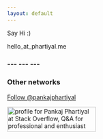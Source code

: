 ```yaml
---
layout: default
---
```

Say Hi :)

hello_at_phartiyal.me

### --- --- ---
### Other networks

<a href="https://twitter.com/pankajphartiyal?ref_src=twsrc%5Etfw" class="twitter-follow-button" data-show-count="false">Follow @pankajphartiyal</a><script async src="https://platform.twitter.com/widgets.js" charset="utf-8"></script>

<a href="https://stackoverflow.com/users/924917/pankaj-phartiyal">
<img src="https://stackoverflow.com/users/flair/924917.png" width="208" height="58" alt="profile for Pankaj Phartiyal at Stack Overflow, Q&amp;A for professional and enthusiast programmers" title="profile for Pankaj Phartiyal at Stack Overflow, Q&amp;A for professional and enthusiast programmers">
</a>